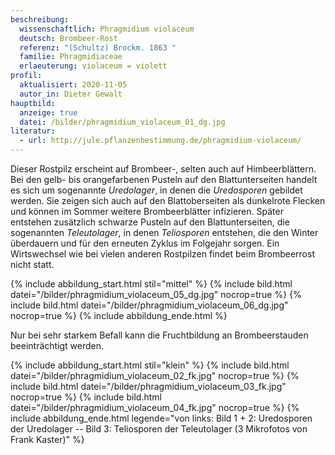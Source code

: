 ```yaml
---
beschreibung:
  wissenschaftlich: Phragmidium violaceum
  deutsch: Brombeer-Rost
  referenz: "(Schultz) Brockm. 1863 "
  familie: Phragmidiaceae
  erlaeuterung: violaceum = violett
profil:
  aktualisiert: 2020-11-05
  autor_in: Dieter Gewalt
hauptbild:
  anzeige: true
  datei: /bilder/phragmidium_violaceum_01_dg.jpg
literatur:
  - url: http://jule.pflanzenbestimmung.de/phragmidium-violaceum/
---
```

Dieser Rostpilz erscheint auf Brombeer-, selten auch auf Himbeerblättern. Bei den gelb- bis orangefarbenen Pusteln auf den Blattunterseiten handelt es sich um sogenannte *Uredolager*, in denen die *Uredosporen* gebildet werden. Sie zeigen sich auch auf den Blattoberseiten als dunkelrote Flecken und können im Sommer weitere Brombeerblätter infizieren. Später entstehen zusätzlich schwarze Pusteln auf den Blattunterseiten, die sogenannten *Teleutolager*, in denen *Teliosporen* entstehen, die den Winter überdauern und für den erneuten Zyklus im Folgejahr sorgen. Ein Wirtswechsel wie bei vielen anderen Rostpilzen findet beim Brombeerrost nicht statt.

{% include abbildung_start.html stil="mittel" %}
{% include bild.html datei="/bilder/phragmidium_violaceum_05_dg.jpg" nocrop=true %}
{% include bild.html datei="/bilder/phragmidium_violaceum_06_dg.jpg" nocrop=true %}
{% include abbildung_ende.html %}

Nur bei sehr starkem Befall kann die Fruchtbildung an Brombeerstauden beeinträchtigt werden.

{% include abbildung_start.html stil="klein" %}
{% include bild.html datei="/bilder/phragmidium_violaceum_02_fk.jpg" nocrop=true %}
{% include bild.html datei="/bilder/phragmidium_violaceum_03_fk.jpg" nocrop=true %}
{% include bild.html datei="/bilder/phragmidium_violaceum_04_fk.jpg" nocrop=true %}
{% include abbildung_ende.html legende="von links: Bild 1 + 2: Uredosporen der Uredolager -- Bild 3: Teliosporen der Teleutolager (3 Mikrofotos von Frank Kaster)" %}